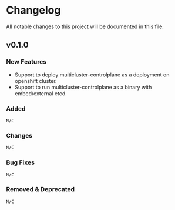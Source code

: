 [comment]: # ( Copyright Contributors to the Open Cluster Management project )
# Changelog
All notable changes to this project will be documented in this file.

## v0.1.0

### New Features 
* Support to deploy multicluster-controlplane as a deployment on openshift cluster.
* Support to run multicluster-controlplane as a binary with embed/external etcd.

### Added
    N/C

### Changes
    N/C

### Bug Fixes
    N/C

### Removed & Deprecated
    N/C

